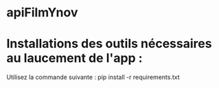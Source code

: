 # apiFilmYnov


# Installations des outils nécessaires au laucement de l'app :
Utilisez la commande suivante :
pip install -r requirements.txt